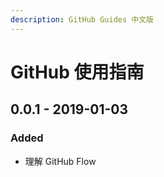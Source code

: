 ```yaml
---
description: GitHub Guides 中文版
---
```


# GitHub 使用指南

## 0.0.1 - 2019-01-03

### Added

* 理解 GitHub Flow



